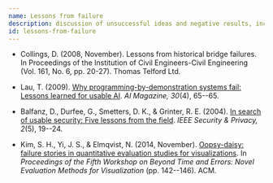 ```yaml
---
name: Lessons from failure
description: discussion of unsuccessful ideas and negative results, including identification of pitfalls to be avoided
id: lessons-from-failure
---
```


- Collings, D. (2008, November). Lessons from historical bridge failures. In Proceedings of the Institution of Civil Engineers-Civil Engineering (Vol. 161, No. 6, pp. 20-27). Thomas Telford Ltd.

- Lau, T. (2009). [Why programming-by-demonstration systems fail: Lessons learned for usable AI](https://www.aaai.org/ojs/index.php/aimagazine/article/view/2262). *AI Magazine, 30*(4), 65--65.

- Balfanz, D., Durfee, G., Smetters, D. K., & Grinter, R. E. (2004). [In search of usable security: Five lessons from the field](https://ieeexplore.ieee.org/abstract/document/1341405). *IEEE Security & Privacy, 2*(5), 19--24.

- Kim, S. H., Yi, J. S., & Elmqvist, N. (2014, November). [Oopsy-daisy: failure stories in quantitative evaluation studies for visualizations](https://dl.acm.org/citation.cfm?id=2669576). In *Proceedings of the Fifth Workshop on Beyond Time and Errors: Novel Evaluation Methods for Visualization* (pp. 142--146). ACM.
